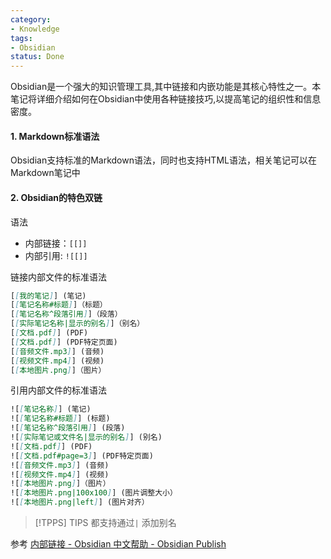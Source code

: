 ```yaml
---
category:
- Knowledge
tags:
- Obsidian
status: Done
---
```

Obsidian是一个强大的知识管理工具,其中链接和内嵌功能是其核心特性之一。本笔记将详细介绍如何在Obsidian中使用各种链接技巧,以提高笔记的组织性和信息密度。

#### 1. Markdown标准语法

Obsidian支持标准的Markdown语法，同时也支持HTML语法，相关笔记可以在Markdown笔记中

#### 2. Obsidian的特色双链

语法
- 内部链接：`[[]]`
- 内部引用: `![[]]`

链接内部文件的标准语法 

```markdown
[[我的笔记]] (笔记)
[[笔记名称#标题]]（标题）
[[笔记名称^段落引用]]（段落）
[[实际笔记名称|显示的别名]]（别名）
[[文档.pdf]] (PDF) 
[[文档.pdf]] (PDF特定页面) 
[[音频文件.mp3]] (音频) 
[[视频文件.mp4]] (视频)
[[本地图片.png]]（图片）
```

引用内部文件的标准语法 
```markdown
![[笔记名称]] (笔记)
![[笔记名称#标题]] (标题)
![[笔记名称^段落引用]] (段落)
![[实际笔记或文件名|显示的别名]] (别名)
![[文档.pdf]] (PDF) 
![[文档.pdf#page=3]] (PDF特定页面) 
![[音频文件.mp3]] (音频) 
![[视频文件.mp4]] (视频)
![[本地图片.png]]（图片）
![[本地图片.png|100x100]] (图片调整大小）
![[本地图片.png|left]] (图片对齐）
```

>[!TPPS] TIPS
>都支持通过`|` 添加别名

参考
[内部链接 - Obsidian 中文帮助 - Obsidian Publish](https://publish.obsidian.md/help-zh/%E9%93%BE%E6%8E%A5%E7%AC%94%E8%AE%B0%E4%B8%8E%E6%96%87%E4%BB%B6/%E5%86%85%E9%83%A8%E9%93%BE%E6%8E%A5)
